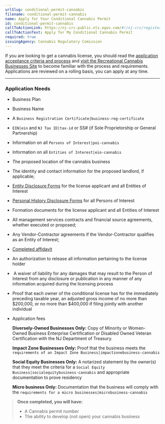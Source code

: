```yaml
---
urlSlug: conditional-permit-cannabis
filename: conditional-permit-cannabis
name: Apply for Your Conditional Cannabis Permit
id: conditional-permit-cannabis
callToActionLink: https://nj-crc-public.nls.egov.com/#!/nj-crc/register
callToActionText: Apply for My Conditional Cannabis Permit
required: true
issuingAgency: Cannabis Regulatory Comission
---
```

If you are looking to get a cannabis license, you should read the [application acceptance criteria and process](https://www.nj.gov/cannabis/documents/businesses/personal-use/Final%20Notice%20of%20Application%20Acceptance.pdf) and [visit the Recreational Cannabis Businesses Site](https://www.nj.gov/cannabis/businesses/index.shtml) to become familiar with the process and requirements. Applications are reviewed on a rolling basis, you can apply at any time. 

- - -

### Application Needs

* Business Plan
* Business Name
* A `Business Registration Certificate|business-reg-certificate` 
* `EIN|ein` and `NJ Tax ID|tax-id` or SS# (if Sole Proprietorship or General Partnership)
* Information on all `Persons of Interest|poi-cannabis` 
* Information on all `Entities of Interest|eio-cannabis` 
* The proposed location of the cannabis business
* The identity and contact information for the proposed landlord, if applicable;
* [Entity Disclosure Forms](https://www.nj.gov/cannabis/documents/businesses/personal-use/CRC%20Entity%20Disclosure%20Form%20Fillable.pdf) for the license applicant and all Entities of Interest
* [Personal History Disclosure Forms](https://www.nj.gov/cannabis/documents/businesses/personal-use/Personal%20History%20Disclosure%20Form.pdf) for all Persons of Interest
* Formation documents for the license applicant and all Entities of Interest
* All management services contracts and financial source agreements, whether executed or proposed;
* Any Vendor-Contractor agreements if the Vendor-Contractor qualifies as an Entity of Interest;
* [Completed affidavit](https://www.nj.gov/cannabis/documents/businesses/personal-use/Cannabis%20Business%20Applicant%20Affidavit%20Waiver%20Release.pdf)
* An authorization to release all information pertaining to the license holder
*  A waiver of liability for any damages that may result to the Person of Interest from any disclosure or publication in any manner of any information acquired during the licensing process
* Proof that each owner of the conditional license has for the immediately preceding taxable year, an adjusted gross income of no more than $200,000, or no more than $400,000 if filing jointly with another individual
* Application fees

  **Diversely-Owned Businesses Only:** Copy of Minority or Women-Owned Business Enterprise Certification or Disabled Owned Veteran Certification with the NJ Department of Treasury.

  **Impact Zone Businesses Only:** Proof that the business meets the `requirements of an Impact Zone Business|impactzonebusiness-cannabis`

  **Social Equity Businesses Only:**
A notarized statement by the owner(s) that they meet the
  criteria for a `Social Equity Business|socialequitybusiness-cannabis` and appropriate documentation to prove residency 

  **Micro business Only:** Documentation that the business will comply with the `requirements for a micro businesses|microbusiness-cannabis`

> **Once completed, you will have:**
>
> * A Cannabis permit number
> * The ability to develop (not open) your cannabis business